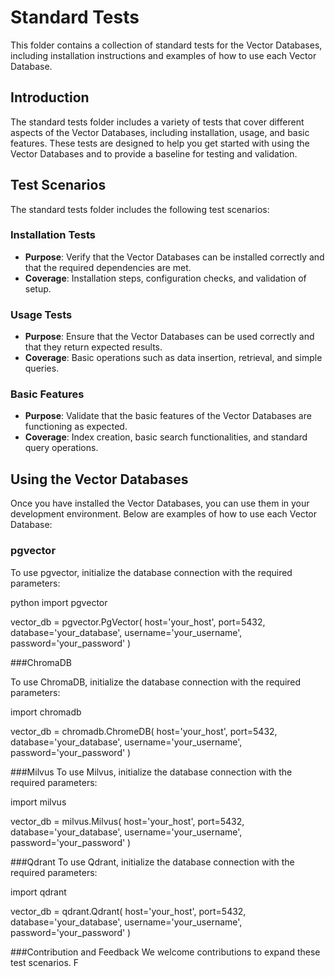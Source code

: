 # Standard Tests

This folder contains a collection of standard tests for the Vector Databases, including installation instructions and examples of how to use each Vector Database.

## Introduction

The standard tests folder includes a variety of tests that cover different aspects of the Vector Databases, including installation, usage, and basic features. These tests are designed to help you get started with using the Vector Databases and to provide a baseline for testing and validation.

## Test Scenarios

The standard tests folder includes the following test scenarios:

### Installation Tests
- **Purpose**: Verify that the Vector Databases can be installed correctly and that the required dependencies are met.
- **Coverage**: Installation steps, configuration checks, and validation of setup.

### Usage Tests
- **Purpose**: Ensure that the Vector Databases can be used correctly and that they return expected results.
- **Coverage**: Basic operations such as data insertion, retrieval, and simple queries.

### Basic Features
- **Purpose**: Validate that the basic features of the Vector Databases are functioning as expected.
- **Coverage**: Index creation, basic search functionalities, and standard query operations.

## Using the Vector Databases

Once you have installed the Vector Databases, you can use them in your development environment. Below are examples of how to use each Vector Database:

### pgvector

To use pgvector, initialize the database connection with the required parameters:

python
import pgvector

vector_db = pgvector.PgVector(
    host='your_host', 
    port=5432, 
    database='your_database', 
    username='your_username', 
    password='your_password'
)

###ChromaDB

To use ChromaDB, initialize the database connection with the required parameters:

import chromadb

vector_db = chromadb.ChromeDB(
    host='your_host', 
    port=5432, 
    database='your_database', 
    username='your_username', 
    password='your_password'
)

###Milvus
To use Milvus, initialize the database connection with the required parameters:

import milvus

vector_db = milvus.Milvus(
    host='your_host', 
    port=5432, 
    database='your_database', 
    username='your_username', 
    password='your_password'
)

###Qdrant
To use Qdrant, initialize the database connection with the required parameters:

import qdrant

vector_db = qdrant.Qdrant(
    host='your_host', 
    port=5432, 
    database='your_database', 
    username='your_username', 
    password='your_password'
)

###Contribution and Feedback
We welcome contributions to expand these test scenarios. F
